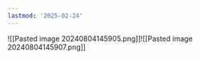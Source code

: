 ```yaml
---
lastmod: '2025-02-24'
---
```


![[Pasted image 20240804145905.png]]![[Pasted image 20240804145907.png]]
